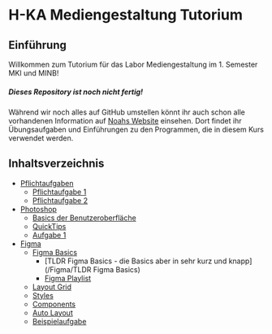 # H-KA Mediengestaltung Tutorium

## Einführung
Willkommen zum Tutorium für das Labor Mediengestaltung im 1. Semester MKI und MINB!

##### Dieses Repository ist noch nicht fertig!
Während wir noch alles auf GitHub umstellen könnt ihr auch schon alle vorhandenen Information auf [Noahs Website](https://ibers.de/mediengestaltung/) einsehen. Dort findet ihr Übungsaufgaben und Einführungen zu den Programmen, die in diesem Kurs verwendet werden.

## Inhaltsverzeichnis
- [Pflichtaufgaben](/Pflichtaufgaben)
  - [Pflichtaufgabe 1](/Pflichtaufgaben/Pflichtaufgabe1)
  - [Pflichtaufgabe 2](/Pflichtaufgaben/Pflichtaufgabe2)
- [Photoshop](/Photoshop/)
  - [Basics der Benutzeroberfläche](/Photoshop/Basics%20der%20Benutzeroberfläche)
  - [QuickTips](/Photoshop/QuickTips)
  - [Aufgabe 1](/Photoshop/Aufgabe1)
- [Figma](/Figma)
  - [Figma Basics](/Figma/Basics)
    - [TLDR Figma Basics - die Basics aber in sehr kurz und knapp](/Figma/TLDR Figma Basics)
    - [Figma Playlist](https://youtube.com/playlist?list=PLOoqJbq3QW5PwCeSSmmaCy61bC2bd0i55)
  - [Layout Grid]()
  - [Styles]()
  - [Components]()
  - [Auto Layout]()
  - [Beispielaufgabe](/Figma/Beispielaufgabe)
